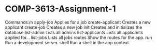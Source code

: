 # COMP-3613-Assignment-1

Commands:/n
  apply-job         Applies for a job
  create-applicant  Creates a new applicant
  create-job        Creates a new job
  init              Creates and initializes the database
  list-admin        Lists all admins
  list-applicants   Lists all applicants applied for...
  list-jobs         Lists all jobs
  routes            Show the routes for the app.
  run               Run a development server.
  shell             Run a shell in the app context.
